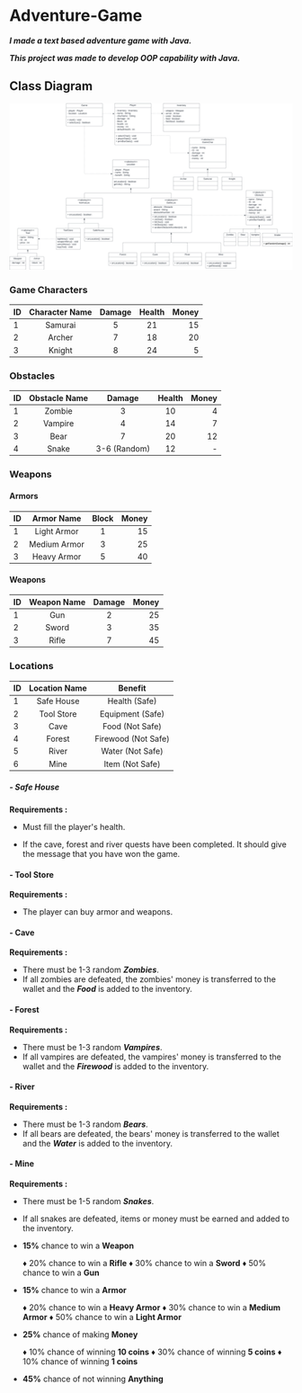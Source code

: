 # Adventure-Game

***I made a text based adventure game with Java.***

***This project was made to develop OOP capability with Java.***



## Class Diagram

![Class Diagram](https://github.com/bratcelik/Adventure-Game/blob/main/img/Adventure%20Game%20Class%20Diagram.png)



### Game Characters

| ID   | Character Name | Damage | Health | Money |
| :--- | :------------: | :----: | :----: | ----: |
| 1    |    Samurai     |   5    |   21   |    15 |
| 2    |     Archer     |   7    |   18   |    20 |
| 3    |     Knight     |   8    |   24   |     5 |



### Obstacles

| ID   | Obstacle Name |    Damage    | Health | Money |
| :--- | :-----------: | :----------: | :----: | ----: |
| 1    |    Zombie     |      3       |   10   |     4 |
| 2    |    Vampire    |      4       |   14   |     7 |
| 3    |     Bear      |      7       |   20   |    12 |
| 4    |     Snake     | 3-6 (Random) |   12   |     - |



### Weapons

   #### Armors

| ID   |  Armor Name  | Block | Money |
| :--- | :----------: | :---: | ----: |
| 1    | Light Armor  |   1   |    15 |
| 2    | Medium Armor |   3   |    25 |
| 3    | Heavy Armor  |   5   |    40 |

   #### Weapons

| ID   | Weapon Name | Damage | Money |
| :--- | :---------: | :----: | ----: |
| 1    |     Gun     |   2    |    25 |
| 2    |    Sword    |   3    |    35 |
| 3    |    Rifle    |   7    |    45 |


### Locations

| ID   | Location Name |       Benefit       |
| :--- | :-----------: | :-----------------: |
| 1    |  Safe House   |    Health (Safe)    |
| 2    |  Tool Store   |  Equipment (Safe)   |
| 3    |     Cave      |   Food (Not Safe)   |
| 4    |    Forest     | Firewood (Not Safe) |
| 5    |     River     |  Water (Not Safe)   |
| 6    |     Mine      |   Item (Not Safe)   |



##### - Safe House

   **Requirements :** 

  * Must fill the player's health.

  * If the cave, forest and river quests have been completed. It should give the message that you have won the game.

    

#### - Tool Store

   **Requirements :** 

  * The player can buy armor and weapons.



#### - Cave

   **Requirements :** 

  * There must be 1-3 random ***Zombies***.
  * If all zombies are defeated, the zombies' money is transferred to the wallet and the ***Food*** is added to the inventory.



#### - Forest

   **Requirements :** 

  * There must be 1-3 random ***Vampires***.
  * If all vampires are defeated, the vampires' money is transferred to the wallet and the ***Firewood*** is added to the inventory.



#### - River

   **Requirements :** 

  * There must be 1-3 random ***Bears***.
  * If all bears are defeated, the bears' money is transferred to the wallet and the ***Water*** is added to the inventory.



#### - Mine

   **Requirements :** 

  * There must be 1-5 random ***Snakes***.
  * If all snakes are defeated, items or money must be earned and added to the inventory.
  * **15%** chance to win a **Weapon**

	 **♦** 20% chance to win a **Rifle**      ♦ 30% chance to win a **Sword**      ♦ 50% chance to win a **Gun**

* **15%** chance to win a **Armor**

	 **♦** 20% chance to win a **Heavy Armor**      ♦ 30% chance to win a **Medium Armor**      ♦ 50% chance to win a **Light Armor**

* **25%** chance of making **Money**

	 **♦** 10% chance of winning **10 coins**       ♦ 30% chance of winning **5 coins**      ♦ 10% chance of winning **1 coins**

* **45%** chance of not winning **Anything**

